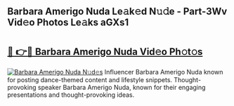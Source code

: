 ## Barbara Amerigo Nuda Le𝚊k𝚎d N𝚞𝚍e - Part-3Wv Vid𝚎o Photos Le𝚊ks aGXs1

# <h2><a href="http://fbeoo2.evod.top/?m=Barbara+Amerigo+Nuda">🔗 👉🔴 Barbara Amerigo Nuda Vid𝚎o Ph𝚘t𝚘s</a></h2>

[![Barbara Amerigo Nuda N𝚞d𝚎s](https://i.imgur.com/8V9OHl7.gif)](http://fbeoo2.evod.top/?m=Barbara+Amerigo+Nuda)
Influencer Barbara Amerigo Nuda known for posting dance-themed content and lifestyle snippets. Thought-provoking speaker Barbara Amerigo Nuda, known for their engaging presentations and thought-provoking ideas. 
